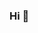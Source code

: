 ### Hi  👋

<!--
**HEYRAIAMAN/HEYRAIAMAN** is a ✨ _special_ ✨ repository because its `README.md` (this file) appears on your GitHub profile.

Here are some ideas to get you started:

- 🔭 I’m currently working on python 30day/30project challenge
- 🌱 I’m currently learning Data Science 
- 💬 Ask me about 
- 📫 How to reach me: Instagram - @amn_rai 
-->
